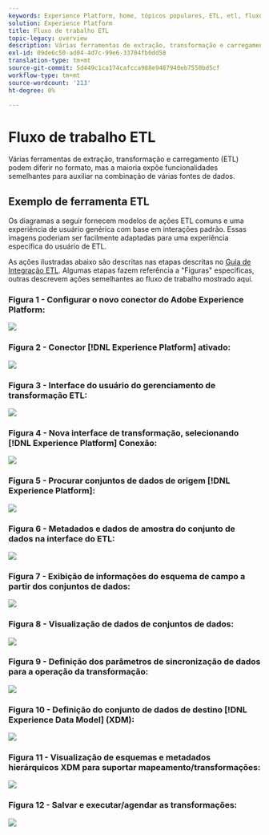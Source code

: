 ```yaml
---
keywords: Experience Platform, home, tópicos populares, ETL, etl, fluxo de trabalho etl, fluxo de trabalho ETL
solution: Experience Platform
title: Fluxo de trabalho ETL
topic-legacy: overview
description: Várias ferramentas de extração, transformação e carregamento (ETL) podem diferir no formato, mas a maioria expõe funcionalidades semelhantes para auxiliar na combinação de várias fontes de dados.
exl-id: 09de6c50-ad04-4d7c-99e6-33784fb0dd58
translation-type: tm+mt
source-git-commit: 5d449c1ca174cafcca988e9487940eb7550bd5cf
workflow-type: tm+mt
source-wordcount: '213'
ht-degree: 0%

---
```


# Fluxo de trabalho ETL

Várias ferramentas de extração, transformação e carregamento (ETL) podem diferir no formato, mas a maioria expõe funcionalidades semelhantes para auxiliar na combinação de várias fontes de dados.

## Exemplo de ferramenta ETL

Os diagramas a seguir fornecem modelos de ações ETL comuns e uma experiência de usuário genérica com base em interações padrão. Essas imagens poderiam ser facilmente adaptadas para uma experiência específica do usuário de ETL.

As ações ilustradas abaixo são descritas nas etapas descritas no [Guia de Integração ETL](home.md). Algumas etapas fazem referência a &quot;Figuras&quot; específicas, outras descrevem ações semelhantes ao fluxo de trabalho mostrado aqui.

### Figura 1 - Configurar o novo conector do Adobe Experience Platform:

![](images/image2.png)

### Figura 2 - Conector [!DNL Experience Platform] ativado:

![](images/image3.png)

### Figura 3 - Interface do usuário do gerenciamento de transformação ETL:

![](images/image4.png)

### Figura 4 - Nova interface de transformação, selecionando [!DNL Experience Platform] Conexão:

![](images/image5.png)

### Figura 5 - Procurar conjuntos de dados de origem [!DNL Experience Platform]:

![](images/image6.png)

### Figura 6 - Metadados e dados de amostra do conjunto de dados na interface do ETL:

![](images/image7.png)

### Figura 7 - Exibição de informações do esquema de campo a partir dos conjuntos de dados:

![](images/image8.png)

### Figura 8 - Visualização de dados de conjuntos de dados:

![](images/image9.png)

### Figura 9 - Definição dos parâmetros de sincronização de dados para a operação da transformação:

![](images/image10.png)

### Figura 10 - Definição do conjunto de dados de destino [!DNL Experience Data Model] (XDM):

![](images/image11.png)

### Figura 11 - Visualização de esquemas e metadados hierárquicos XDM para suportar mapeamento/transformações:

![](images/image12.png)

### Figura 12 - Salvar e executar/agendar as transformações:

![](images/image13.png)
